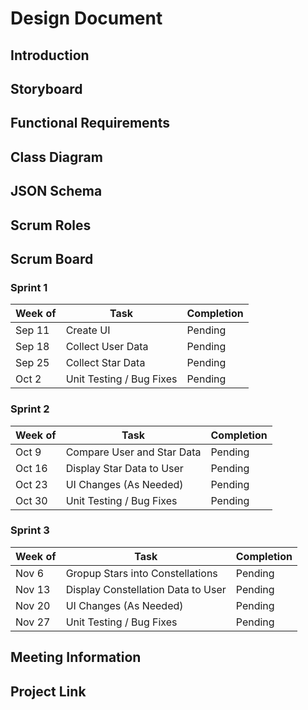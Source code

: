 # Design Document
## Introduction
## Storyboard
## Functional Requirements
## Class Diagram
## JSON Schema
## Scrum Roles
## Scrum Board
### Sprint 1
| Week of | Task | Completion |
| --- | --- | --- |
| Sep 11 | Create UI | Pending |
| Sep 18 | Collect User Data | Pending |
| Sep 25 | Collect Star Data | Pending |
| Oct 2 | Unit Testing / Bug Fixes | Pending |
### Sprint 2
| Week of | Task | Completion |
| --- | --- | --- |
| Oct 9 | Compare User and Star Data | Pending |
| Oct 16 | Display Star Data to User | Pending |
| Oct 23 | UI Changes (As Needed) | Pending |
| Oct 30 | Unit Testing / Bug Fixes | Pending |
### Sprint 3
| Week of | Task | Completion |
| --- | --- | --- |
| Nov 6 | Gropup Stars into Constellations | Pending |
| Nov 13 | Display Constellation Data to User | Pending |
| Nov 20 | UI Changes (As Needed) | Pending |
| Nov 27 | Unit Testing / Bug Fixes | Pending |
## Meeting Information
## Project Link

